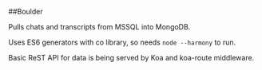 ##Boulder

Pulls chats and transcripts from MSSQL into MongoDB.

Uses ES6 generators with co library, so needs `node --harmony` to run.

Basic ReST API for data is being served by Koa and koa-route middleware.
